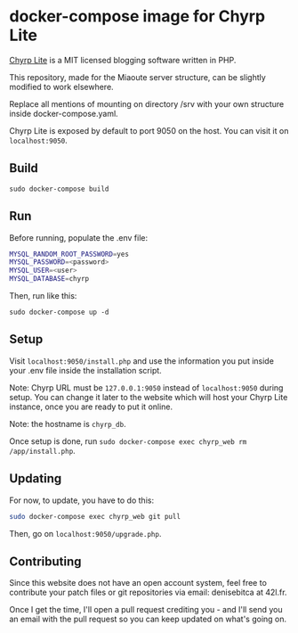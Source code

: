 # docker-compose image for Chyrp Lite

[Chyrp Lite](https://github.com/xenocrat/chyrp-lite) is a MIT licensed blogging software written in PHP.

This repository, made for the Miaoute server structure, can be slightly modified to work elsewhere.

Replace all mentions of mounting on directory /srv with your own structure inside docker-compose.yaml.

Chyrp Lite is exposed by default to port 9050 on the host. You can visit it on ``localhost:9050``.

## Build

```
sudo docker-compose build
```

## Run

Before running, populate the .env file:

```bash
MYSQL_RANDOM_ROOT_PASSWORD=yes
MYSQL_PASSWORD=<password>
MYSQL_USER=<user>
MYSQL_DATABASE=chyrp
```

Then, run like this:

```
sudo docker-compose up -d
```

## Setup

Visit ``localhost:9050/install.php`` and use the information you put inside your .env file inside the installation script.

Note: Chyrp URL must be ``127.0.0.1:9050`` instead of ``localhost:9050`` during setup. You can change it later to the website which will host your Chyrp Lite instance, once you are ready to put it online.

Note: the hostname is ``chyrp_db``.

Once setup is done, run ``sudo docker-compose exec chyrp_web rm /app/install.php``.

## Updating

For now, to update, you have to do this:
```bash
sudo docker-compose exec chyrp_web git pull
```

Then, go on ``localhost:9050/upgrade.php``.

## Contributing

Since this website does not have an open account system, feel free to contribute your patch files or git repositories via email: denisebitca at 42l.fr.

Once I get the time, I'll open a pull request crediting you - and I'll send you an email with the pull request so you can keep updated on what's going on.
